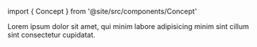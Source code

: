 import { Concept } from '@site/src/components/Concept'

<Concept
  title = "Fixed Rate"
  kind  = "Core"
  block = {true}>
Lorem ipsum dolor sit amet, qui minim labore adipisicing minim sint cillum sint consectetur cupidatat.  
</Concept>

